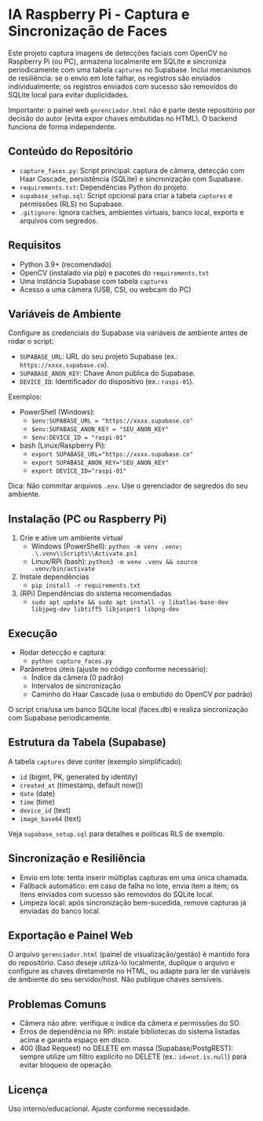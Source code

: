 # IA Raspberry Pi - Captura e Sincronização de Faces

Este projeto captura imagens de detecções faciais com OpenCV no Raspberry Pi (ou PC), armazena localmente em SQLite e sincroniza periodicamente com uma tabela `captures` no Supabase. Inclui mecanismos de resiliência: se o envio em lote falhar, os registros são enviados individualmente; os registros enviados com sucesso são removidos do SQLite local para evitar duplicidades.

Importante: o painel web `gerenciador.html` não é parte deste repositório por decisão do autor (evita expor chaves embutidas no HTML). O backend funciona de forma independente.

## Conteúdo do Repositório
- `capture_faces.py`: Script principal: captura de câmera, detecção com Haar Cascade, persistência (SQLite) e sincronização com Supabase.
- `requirements.txt`: Dependências Python do projeto.
- `supabase_setup.sql`: Script opcional para criar a tabela `captures` e permissões (RLS) no Supabase.
- `.gitignore`: Ignora caches, ambientes virtuais, banco local, exports e arquivos com segredos.

## Requisitos
- Python 3.9+ (recomendado)
- OpenCV (instalado via pip) e pacotes do `requirements.txt`
- Uma instância Supabase com tabela `captures`
- Acesso a uma câmera (USB, CSI, ou webcam do PC)

## Variáveis de Ambiente
Configure as credenciais do Supabase via variáveis de ambiente antes de rodar o script:
- `SUPABASE_URL`: URL do seu projeto Supabase (ex.: `https://xxxx.supabase.co`).
- `SUPABASE_ANON_KEY`: Chave Anon pública do Supabase.
- `DEVICE_ID`: Identificador do dispositivo (ex.: `raspi-01`).

Exemplos:
- PowerShell (Windows):
  - `$env:SUPABASE_URL = "https://xxxx.supabase.co"`
  - `$env:SUPABASE_ANON_KEY = "SEU_ANON_KEY"`
  - `$env:DEVICE_ID = "raspi-01"`
- bash (Linux/Raspberry Pi):
  - `export SUPABASE_URL="https://xxxx.supabase.co"`
  - `export SUPABASE_ANON_KEY="SEU_ANON_KEY"`
  - `export DEVICE_ID="raspi-01"`

Dica: Não commitar arquivos `.env`. Use o gerenciador de segredos do seu ambiente.

## Instalação (PC ou Raspberry Pi)
1. Crie e ative um ambiente virtual
   - Windows (PowerShell): `python -m venv .venv; .\.venv\\Scripts\\Activate.ps1`
   - Linux/RPi (bash): `python3 -m venv .venv && source .venv/bin/activate`
2. Instale dependências
   - `pip install -r requirements.txt`
3. (RPi) Dependências do sistema recomendadas
   - `sudo apt update && sudo apt install -y libatlas-base-dev libjpeg-dev libtiff5 libjasper1 libpng-dev`

## Execução
- Rodar detecção e captura:
  - `python capture_faces.py`
- Parâmetros úteis (ajuste no código conforme necessário):
  - Índice da câmera (0 padrão)
  - Intervalos de sincronização
  - Caminho do Haar Cascade (usa o embutido do OpenCV por padrão)

O script cria/usa um banco SQLite local (faces.db) e realiza sincronização com Supabase periodicamente.

## Estrutura da Tabela (Supabase)
A tabela `captures` deve conter (exemplo simplificado):
- `id` (bigint, PK, generated by identity)
- `created_at` (timestamp, default now())
- `date` (date)
- `time` (time)
- `device_id` (text)
- `image_base64` (text)

Veja `supabase_setup.sql` para detalhes e políticas RLS de exemplo.

## Sincronização e Resiliência
- Envio em lote: tenta inserir múltiplas capturas em uma única chamada.
- Fallback automático: em caso de falha no lote, envia item a item; os itens enviados com sucesso são removidos do SQLite local.
- Limpeza local: após sincronização bem-sucedida, remove capturas já enviadas do banco local.

## Exportação e Painel Web
O arquivo `gerenciador.html` (painel de visualização/gestão) é mantido fora do repositório. Caso deseje utilizá-lo localmente, duplique o arquivo e configure as chaves diretamente no HTML, ou adapte para ler de variáveis de ambiente do seu servidor/host. Não publique chaves sensíveis.

## Problemas Comuns
- Câmera não abre: verifique o índice da câmera e permissões do SO.
- Erros de dependência no RPi: instale bibliotecas do sistema listadas acima e garanta espaço em disco.
- 400 (Bad Request) no DELETE em massa (Supabase/PostgREST): sempre utilize um filtro explícito no DELETE (ex.: `id=not.is.null`) para evitar bloqueio de operação.

## Licença
Uso interno/educacional. Ajuste conforme necessidade.